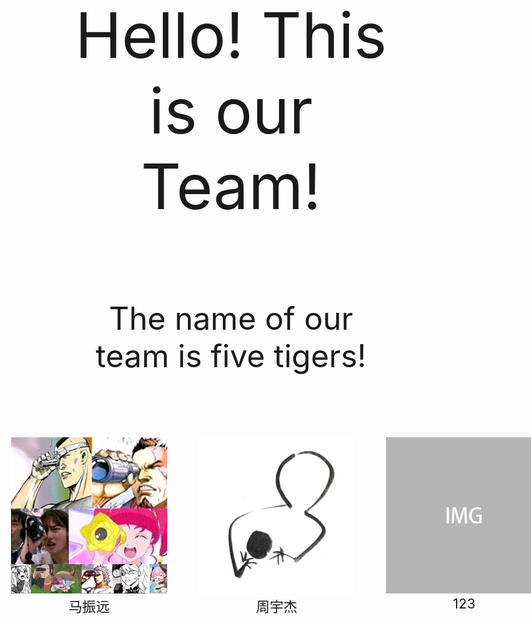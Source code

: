 
<center style="font-size:100px">
Hello!&nbspThis is our Team!</br></br>
</center>

<center style="font-size:50px">
The name of our team is five tigers!
</center>


<div style="position:relative;top:100px;left:-100px" >

  <div style="background-color:;width:250px;margin-left:0px;position:absolute">
    <img src="img/mzy.png">
    <br>
    <center>
    <span style="font-size:22px">
    马振远
    </span>
    </center>
  <div>
  <div style="background-color:;width:250px;margin-left:0px;position:absolute;top:0px;left:300px">
    <img src="img/zyj.jpg">
    <br>
    <center>
    <span style="font-size:22px">
    周宇杰
    </span>
    </center>
  <div>
   <div style="background-color:;width:250px;margin-left:0px;position:absolute;top:0px;left:300px">
    <img src="img/sample250.png">
    <br>
    <center>
    <span style="font-size:22px">
    123
    </span>
    </center>
  <div>
   <div style="background-color:;width:250px;margin-left:0px;position:absolute;top:0px;left:300px">
    <img src="img/sample250.png">
    <br>
    <center>
    <span style="font-size:22px">
    123
    </span>
    </center>
  <div>
   <div style="background-color:;width:250px;margin-left:0px;position:absolute;top:0px;left:300px">
    <img src="img/sample250.png">
    <br>
    <center>
    <span style="font-size:22px">
    123
    </span>
    </center>
  <div>
</div>
 

